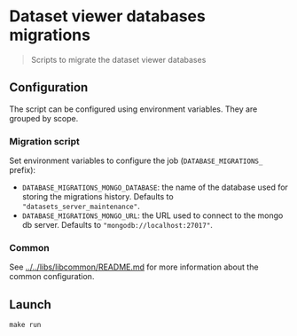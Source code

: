 # Dataset viewer databases migrations

> Scripts to migrate the dataset viewer databases

## Configuration

The script can be configured using environment variables. They are grouped by scope.

### Migration script

Set environment variables to configure the job (`DATABASE_MIGRATIONS_` prefix):

- `DATABASE_MIGRATIONS_MONGO_DATABASE`: the name of the database used for storing the migrations history. Defaults to `"datasets_server_maintenance"`.
- `DATABASE_MIGRATIONS_MONGO_URL`: the URL used to connect to the mongo db server. Defaults to `"mongodb://localhost:27017"`.

### Common

See [../../libs/libcommon/README.md](../../libs/libcommon/README.md) for more information about the common configuration.

## Launch

```shell
make run
```
